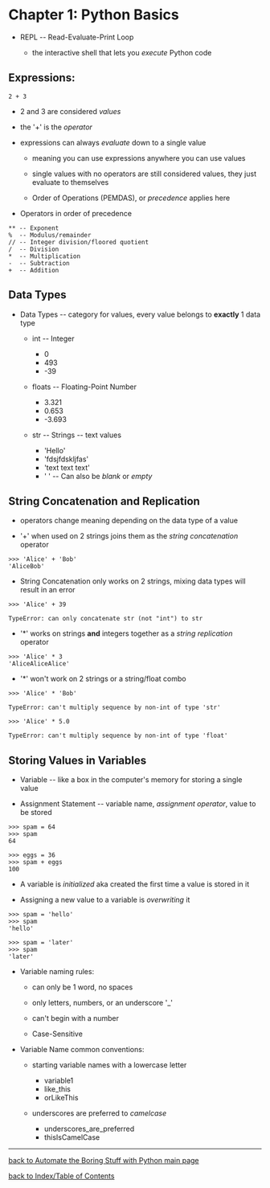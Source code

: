 # Chapter 1: Python Basics

* REPL -- Read-Evaluate-Print Loop

    - the interactive shell that lets you *execute* Python code

## Expressions:
```
2 + 3
```
- 2 and 3 are considered *values*

- the '+' is the *operator*

- expressions can always *evaluate* down to a single value

    + meaning you can use expressions anywhere you can use values

    + single values with no operators are still considered values, they just evaluate to themselves

    + Order of Operations (PEMDAS), or *precedence* applies here

- Operators in order of precedence
```
** -- Exponent
%  -- Modulus/remainder
// -- Integer division/floored quotient
/  -- Division
*  -- Multiplication
-  -- Subtraction
+  -- Addition
```

## Data Types

* Data Types -- category for values, every value belongs to **exactly** 1 data type

    - int -- Integer
        + 0
        + 493
        + -39

    - floats -- Floating-Point Number
        + 3.321
        + 0.653
        + -3.693

    - str -- Strings -- text values
        + 'Hello'
        + 'fdsjfdskljfas'
        + 'text text text'
        + ' ' -- Can also be *blank* or *empty*

## String Concatenation and Replication

* operators change meaning depending on the data type of a value

* '+' when used on 2 strings joins them as the *string concatenation* operator
```
>>> 'Alice' + 'Bob'
'AliceBob'
```

* String Concatenation only works on 2 strings, mixing data types will result in an error
```
>>> 'Alice' + 39

TypeError: can only concatenate str (not "int") to str
```

* '*' works on strings **and** integers together as a *string replication* operator
```
>>> 'Alice' * 3
'AliceAliceAlice'
```

* '*' won't work on 2 strings or a string/float combo
```
>>> 'Alice' * 'Bob'

TypeError: can't multiply sequence by non-int of type 'str'
```
```
>>> 'Alice' * 5.0

TypeError: can't multiply sequence by non-int of type 'float'
```


## Storing Values in Variables

* Variable -- like a box in the computer's memory for storing a single value

* Assignment Statement -- variable name, *assignment operator*, value to be stored
```
>>> spam = 64
>>> spam
64

>>> eggs = 36
>>> spam + eggs
100
```

* A variable is *initialized* aka created the first time a value is stored in it

* Assigning a new value to a variable is *overwriting* it
```
>>> spam = 'hello'
>>> spam
'hello'

>>> spam = 'later'
>>> spam
'later'
```

* Variable naming rules:

    - can only be 1 word, no spaces

    - only letters, numbers, or an underscore '_'

    - can't begin with a number

    - Case-Sensitive

* Variable Name common conventions:

    - starting variable names with a lowercase letter
        + variable1
        + like_this
        + orLikeThis

    - underscores are preferred to *camelcase*
        + underscores_are_preferred
        + thisIsCamelCase

---
[back to Automate the Boring Stuff with Python main page](atbswp.md)

[back to Index/Table of Contents](index.md)

